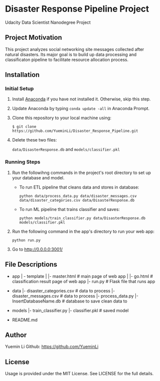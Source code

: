 # Disaster Response Pipeline Project
Udacity Data Scientist Nanodegree Project
## Project Motivation
This project analyzes social networking site messages collected after natural disasters. Its major goal is to build up data processing and classificaton pipeline to facilitate resource allocation process. 

## Installation
### Initial Setup
1. Install [Anaconda](https://www.anaconda.com) if you have not installed it. Otherwise, skip this step.
2. Update Anaconda by typing `conda update -all` in Anaconda Prompt.
3. Clone this repository to your local machine using: 
   
   `$ git clone https://github.com/YueminLi/Disaster_Response_Pipeline.git`
4. Delete these two files: 

   `data/DisasterResponse.db` and `models/classifier.pkl`
### Running Steps
1. Run the followihng commands in the project's root directory to set up your database and model.
   - To run ETL pipeline that cleans data and stores in database:
      
      `python data/process_data.py data/disaster_messages.csv data/disaster_categories.csv data/DisasterResponse.db`
   - To run ML pipeline that trains classifier and saves:
      
      `python models/train_classifier.py data/DisasterResponse.db models/classifier.pkl`
2. Run the following command in the app's directory to run your web app:

    `python run.py`
3. Go to http://0.0.0.0:3001/

## File Descriptions
- app
| - template
| |- master.html  # main page of web app
| |- go.html  # classification result page of web app
|- run.py  # Flask file that runs app

- data
|- disaster_categories.csv  # data to process 
|- disaster_messages.csv  # data to process
|- process_data.py
|- InsertDatabaseName.db   # database to save clean data to

- models
|- train_classifier.py
|- classifier.pkl  # saved model 

- README.md

## Author
Yuemin Li 
Github: https://github.com/YueminLi

## License
Usage is provided under the MIT License. See LICENSE for the full details.
